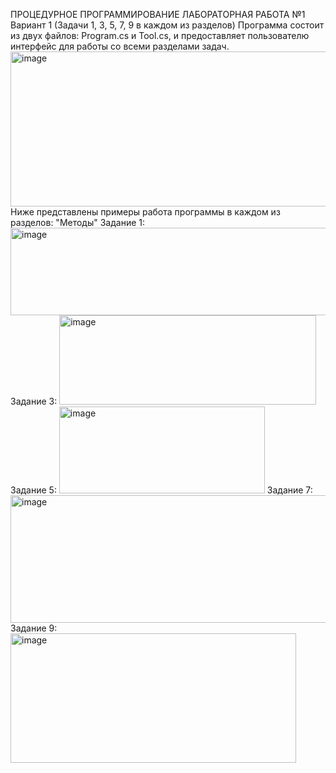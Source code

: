 ПРОЦЕДУРНОЕ ПРОГРАММИРОВАНИЕ
ЛАБОРАТОРНАЯ РАБОТА №1
Вариант 1 (Задачи 1, 3, 5, 7, 9 в каждом из разделов)
Программа состоит из двух файлов: Program.cs и Tool.cs, и предоставляет пользователю интерфейс для работы со всеми разделами задач.
<img width="560" height="248" alt="image" src="https://github.com/user-attachments/assets/3f4d6125-508c-4201-8d30-c0118001bf44" />
Ниже представлены примеры работа программы в каждом из разделов:
"Методы"
Задание 1:
<img width="537" height="140" alt="image" src="https://github.com/user-attachments/assets/3808c43b-3240-4c31-a7cf-3b6373fd3b4e" />
Задание 3:
<img width="411" height="143" alt="image" src="https://github.com/user-attachments/assets/505d3556-407b-4f22-b91a-102004b9dd2f" />
Задание 5:
<img width="329" height="139" alt="image" src="https://github.com/user-attachments/assets/ba9dfd24-ac84-4fd1-8b4d-f90d7f25cdcf" />
Задание 7:
<img width="588" height="204" alt="image" src="https://github.com/user-attachments/assets/156d2732-44a0-4661-8443-22000a2a45c9" />
Задание 9:
<img width="457" height="207" alt="image" src="https://github.com/user-attachments/assets/67fa7bc3-b802-4f5b-b00d-9236fc261304" />
